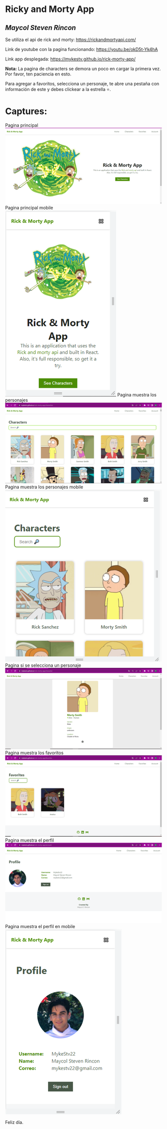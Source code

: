 # Ricky and Morty App

## **_Maycol Steven Rincon_**

Se utiliza el api de rick and morty: https://rickandmortyapi.com/

Link de youtube con la pagina funcionando: https://youtu.be/okD5t-Yk4hA

Link app desplegada: https://mykestv.github.io/rick-morty-app/

**Nota:** La pagina de characters se demora un poco en cargar la primera vez. Por favor, ten paciencia en esto.

Para agregar a favoritos, selecciona un personaje, te abre una pestaña con información de este y debes clickear a la estrella ⭐.

# Captures:

Pagina principal
![](./src/image/page_home.png)
Pagina principal mobile
![](./src/image/page_home_mobile.png)
Pagina muestra los personajes
![](./src/image/page_characters.png)
Pagina muestra los personajes mobile
![](./src/image/page_characters_mobile.png)
Pagina si se selecciona un personaje
![](./src/image/page_character.png)
Pagina muestra los favoritos
![](./src/image/page_favorites.png)
Pagina muestra el perfil
![](./src/image/page_account.png)
Pagina muestra el perfil en mobile
![](./src/image/page_account_mobile.png)

Feliz día.
